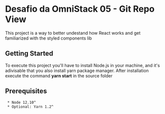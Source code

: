 # Desafio da OmniStack 05 - Git Repo View

This project is a way to better undestand how React works and get familiarized with the styled components lib

## Getting Started 

To execute this project you'll have to install Node.js in your machine, and it's adivisable that you also install yarn package manager.
After installation execute the command **yarn start** in the source folder

## Prerequisites 

```
 * Node 12.10^
 * Optional: Yarn 1.2^ 
```
